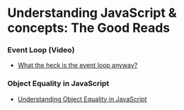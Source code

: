 # Understanding JavaScript & concepts: The Good Reads

### Event Loop (Video)

* [What the heck is the event loop anyway?](https://www.youtube.com/watch?v=8aGhZQkoFbQ)

### Object Equality in JavaScript

* [Understanding Object Equality in JavaScript](https://medium.com/@sankalp.lakhina91/understanding-object-equality-in-javascript-ec3e7a2b5b1d)
